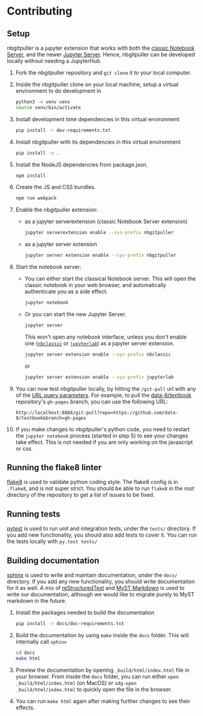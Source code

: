 # Contributing

## Setup

nbgitpuller is a jupyter extension that works with both the
[classic Notebook Server](https://jupyter-notebook.readthedocs.io/en/stable/extending/handlers.html),
and the newer [Jupyter Server](https://jupyter-server.readthedocs.io/en/latest/operators/configuring-extensions.html).
Hence, nbgitpuller can be developed locally without needing a JupyterHub.

1. Fork the nbgitpuller repository and `git clone` it to your local computer.

2. Inside the nbgitpuller clone on your local machine, setup a virtual
   environment to do development in

   ```bash
   python3 -m venv venv
   source venv/bin/activate
   ```

3. Install development time dependencies in this virtual environment

   ```bash
   pip install -r dev-requirements.txt
   ```

4. Install nbgitpuller with its dependencies in this virtual environment

   ```bash
   pip install -e .
   ```

5. Install the NodeJS dependencies from package.json.

   ```bash
   npm install
   ```

6. Create the JS and CSS bundles.

   ```bash
   npm run webpack
   ```

7. Enable the nbgitpuller extension:

   - as a jupyter serverextension (classic Notebook Server extension)

     ```bash
     jupyter serverextension enable --sys-prefix nbgitpuller
     ```

   - as a jupyter server extension
     ```bash
     jupyter server extension enable --sys-prefix nbgitpuller
     ```

8. Start the notebook server:

   - You can either start the classical Notebook server.
     This will open the classic notebook in your web
     browser, and automatically authenticate you as a side effect.

     ```bash
     jupyter notebook
     ```

   - Or you can start the new Jupyter Server.
     ```bash
     jupyter server
     ```
     This won't open any notebook interface, unless you don't enable one
     ([`nbclassic`](https://github.com/jupyterlab/nbclassic) or [`jupyterlab`](https://github.com/jupyterlab/jupyterlab))
     as a jupyter server extension.
     ```bash
     jupyter server extension enable --sys-prefix nbclassic
     ```
     or
     ```bash
     jupyter server extension enable --sys-prefix jupyterlab
     ```

9. You can now test nbgitpuller locally, by hitting the `/git-pull` url with any
   of the [URL query parameters](topic/url-options.rst). For example, to pull the
   [data-8/textbook](https://github.com/data-8/textbook) repository's `gh-pages`
   branch, you can use the following URL:

   ```
   http://localhost:8888/git-pull?repo=https://github.com/data-8/textbook&branch=gh-pages
   ```

10. If you make changes to nbgitpuller's python code, you need to restart the `jupyter notebook`
    process (started in step 5) to see your changes take effect. This is not needed if
    you are only working on the javascript or css.

## Running the flake8 linter

[flake8](https://flake8.pycqa.org/en/latest/) is used to validate python coding style. The
flake8 config is in `.flake8`, and is not super strict. You should be able to run
`flake8` in the root directory of the repository to get a list of issues to be fixed.

## Running tests

[pytest](https://docs.pytest.org/) is used to run unit and integration tests,
under the `tests/` directory. If you add new functionality, you should also add
tests to cover it. You can run the tests locally with `py.test tests/`

## Building documentation

[sphinx](https://www.sphinx-doc.org/) is used to write and maintain documentation, under
the `docs/` directory. If you add any new functionality, you should write documentaiton
for it as well. A mix of [reStructuredText](https://www.sphinx-doc.org/en/master/usage/restructuredtext/basics.html)
and [MyST Markdown](https://myst-parser.readthedocs.io) is used to write our documentation,
although we would like to migrate purely to MyST markdown in the future.

1. Install the packages needed to build the documentation

   ```bash
   pip install -r docs/doc-requirements.txt
   ```

2. Build the documentation by using `make` inside the `docs` folder. This will
   internally call `sphinx`

   ```bash
   cd docs
   make html
   ```

3. Preview the documentation by opening `_build/html/index.html` file in
   your browser. From inside the `docs` folder, you can run either
   `open _build/html/index.html` (on MacOS) or `xdg-open _build/html/index.html`
   to quickly open the file in the browser.

4. You can run `make html` again after making further changes to see their
   effects.
